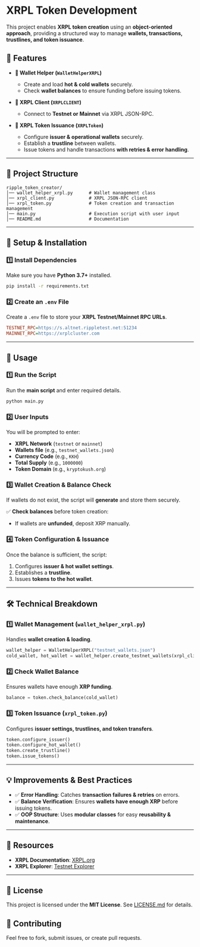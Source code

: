 # **XRPL Token Development**

This project enables **XRPL token creation** using an **object-oriented approach**, providing a structured way to manage **wallets, transactions, trustlines, and token issuance**.

## **📌 Features**
- **🔹 Wallet Helper (`WalletHelperXRPL`)**  
  - Create and load **hot & cold wallets** securely.
  - Check **wallet balances** to ensure funding before issuing tokens.
  
- **🔹 XRPL Client (`XRPLCLIENT`)**  
  - Connect to **Testnet or Mainnet** via XRPL JSON-RPC.
  
- **🔹 XRPL Token Issuance (`XRPLToken`)**  
  - Configure **issuer & operational wallets** securely.
  - Establish a **trustline** between wallets.
  - Issue tokens and handle transactions **with retries & error handling**.

---

## **📂 Project Structure**
```
ripple_token_creator/
│── wallet_helper_xrpl.py      # Wallet management class
│── xrpl_client.py             # XRPL JSON-RPC client
│── xrpl_token.py              # Token creation and transaction management
│── main.py                    # Execution script with user input
│── README.md                  # Documentation
```

---

## **🔧 Setup & Installation**
### **1️⃣ Install Dependencies**
Make sure you have **Python 3.7+** installed.

```sh
pip install -r requirements.txt
```

### **2️⃣ Create an `.env` File**
Create a `.env` file to store your **XRPL Testnet/Mainnet RPC URLs**.

```ini
TESTNET_RPC=https://s.altnet.rippletest.net:51234
MAINNET_RPC=https://xrplcluster.com
```

---

## **🚀 Usage**
### **1️⃣ Run the Script**
Run the **main script** and enter required details.

```sh
python main.py
```

### **2️⃣ User Inputs**
You will be prompted to enter:
- **XRPL Network** (`testnet` or `mainnet`)
- **Wallets file** (e.g., `testnet_wallets.json`)
- **Currency Code** (e.g., `KKH`)
- **Total Supply** (e.g., `1000000`)
- **Token Domain** (e.g., `kryptokush.org`)

### **3️⃣ Wallet Creation & Balance Check**
If wallets do not exist, the script will **generate** and store them securely.

✅ **Check balances** before token creation:
- If wallets are **unfunded**, deposit XRP manually.

### **4️⃣ Token Configuration & Issuance**
Once the balance is sufficient, the script:
1. Configures **issuer & hot wallet settings**.
2. Establishes a **trustline**.
3. Issues **tokens to the hot wallet**.

---

## **🛠 Technical Breakdown**
### **1️⃣ Wallet Management (`wallet_helper_xrpl.py`)**
Handles **wallet creation & loading**.
```python
wallet_helper = WalletHelperXRPL("testnet_wallets.json")
cold_wallet, hot_wallet = wallet_helper.create_testnet_wallets(xrpl_client)
```

### **2️⃣ Check Wallet Balance**
Ensures wallets have enough **XRP funding**.
```python
balance = token.check_balance(cold_wallet)
```

### **3️⃣ Token Issuance (`xrpl_token.py`)**
Configures **issuer settings, trustlines, and token transfers**.
```python
token.configure_issuer()
token.configure_hot_wallet()
token.create_trustline()
token.issue_tokens()
```

---

## **💡 Improvements & Best Practices**
- ✅ **Error Handling**: Catches **transaction failures & retries** on errors.
- ✅ **Balance Verification**: Ensures **wallets have enough XRP** before issuing tokens.
- ✅ **OOP Structure**: Uses **modular classes** for easy **reusability & maintenance**.

---

## **📖 Resources**
- **XRPL Documentation**: [XRPL.org](https://xrpl.org)
- **XRPL Explorer**: [Testnet Explorer](https://testnet.xrpl.org)

---

## 📜 License
This project is licensed under the **MIT License**. See [LICENSE.md](LICENSE.md) for details.

## 🤝 Contributing
Feel free to fork, submit issues, or create pull requests.
